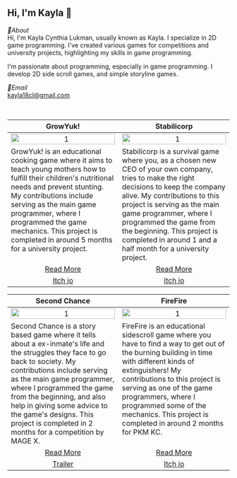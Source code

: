Hi, I'm Kayla 👋
---
*📌About* <br>
Hi, I'm Kayla Cynthia Lukman, usually known as Kayla. I specialize in 2D game programming. I've created various games for competitions and university projects, highlighting my skills in game programming.

I'm passionate about programming, especially in game programming. I develop 2D side scroll games, and simple storyline games.

*📩Email* <br>
kayla18cl@gmail.com

<br>

<table width="100%">
  <thead>
    <tr>
      <th width="50%" align="center"><a>GrowYuk!</a></th> <!--title-->
      <th width="50%" align="center"><a>Stabilicorp</a></th> <!--title-->
    </tr>
  </thead>
  <tbody>
    <tr>
      <td align="center">
        <img src="https://github.com/user-attachments/assets/845029eb-1805-43c8-920e-d0dd0433405b" alt="1" style="width:100%;height:auto;">
      </td>
      <td align="center">
        <img src="https://github.com/user-attachments/assets/b3fa9853-8568-4eba-9ee1-535bb0755bdd" alt="1" style="width:100%;height:auto;">
      </td>
    </tr>
    <tr>
      <td valign="text-top">GrowYuk! is an educational cooking game where it aims to teach young mothers how to fulfill their children's nutritional needs and prevent stunting. My contributions include serving as the main game programmer, where I programmed the game mechanics. This project is completed in around 5 months for a university project.</td> <!--desc-->
      <td valign="text-top">Stabilicorp is a survival game where you, as a chosen new CEO of your own company, tries to make the right decisions to keep the company alive. My contributions to this project is serving as the main game programmer, where I programmed the game from the beginning. This project is completed in around 1 and a half month for a university project.</td> <!--desc-->
    </tr>
    <tr>
      <td align="center"><a href="https://github.com/KaylaCynthia/SEProject">Read More</a></td> <!--link1-->
      <td align="center"><a href="https://github.com/Sightyyy/Stabilicorp">Read More</a></td> <!--link2-->
    </tr>
    <tr>
      <td align="center"><a href="https://ajege.itch.io/grow-yuk">Itch io</a></td> <!--link1-->
      <td align="center"><a href="https://sightyy.itch.io/stabilicorp">Itch io</a></td> <!--link2-->
    </tr>
  </tbody>
</table>

<table width="100%">
  <thead>
    <tr>
      <th width="50%" align="center"><a>Second Chance</a></th> <!--title-->
      <th width="50%" align="center"><a>FireFire</a></th> <!--title-->
    </tr>
  </thead>
  <tbody>
    <tr>
      <td align="center">
        <img src="https://github.com/user-attachments/assets/4bef118e-cb04-4ec3-ab3e-67e2c8c02710" alt="1" style="width:100%;height:auto;">
      </td>
      <td align="center">
        <img src="https://github.com/user-attachments/assets/04a84a90-c693-4965-84cb-693420d01e2a" alt="1" style="width:100%;height:auto;">
      </td>
    </tr>
    <tr>
      <td valign="text-top">Second Chance is a story based game where it tells about a ex-inmate's life and the struggles they face to go back to society. My contributions include serving as the main game programmer, where I programmed the game from the beginning, and also help in giving some advice to the game's designs. This project is completed in 2 months for a competition by MAGE X.</td> <!--desc-->
      <td valign="text-top">FireFire is an educational sidescroll game where you have to find a way to get out of the burning building in time with different kinds of extinguishers! My contributions to this project is serving as one of the game programmers, where I programmed some of the mechanics. This project is completed in around 2 months for PKM KC.</td> <!--desc-->
    </tr>
    <tr>
      <td align="center"><a href="https://github.com/KaylaCynthia/SecondChance">Read More</a></td> <!--link1-->
      <td align="center"><a href="https://github.com/Revcy/BGDC-PKM2024">Read More</a></td> <!--link2-->
    </tr>
    <tr>
      <td align="center"><a href="https://youtu.be/P3GypmFbVUo?si=-fzdLrv_L9rktAt0">Trailer</a></td> <!--link1-->
      <td align="center"><a href="https://bgdc.itch.io/fire-fire">Itch io</a></td> <!--link2-->
    </tr>
  </tbody>
</table>


<br>
